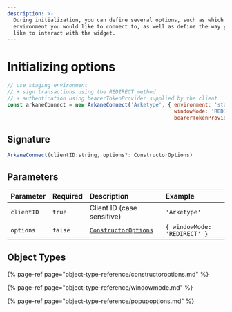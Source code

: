 ```yaml
---
description: >-
  During initialization, you can define several options, such as which
  environment you would like to connect to, as well as define the way you would
  like to interact with the widget.
---
```


# Initializing options

```javascript
// use staging environment
// + sign transactions using the REDIRECT method
// + authentication using bearerTokenProvider supplied by the client
const arkaneConnect = new ArkaneConnect('Arketype', { environment: 'staging',
                                                      windowMode: 'REDIRECT',
                                                      bearerTokenProvider: () => auth.token});
```

## Signature

```javascript
ArkaneConnect(clientID:string, options?: ConstructorOptions)
```

## Parameters

| Parameter | Required | Description | Example |
| :--- | :--- | :--- | :--- |
| `clientID` | `true` | Client ID \(case sensitive\) | `'Arketype'` |
| `options` | `false` | [`ConstructorOptions`](object-type-reference/constructoroptions.md) | `{ windowMode: 'REDIRECT' }` |

## Object Types

{% page-ref page="object-type-reference/constructoroptions.md" %}

{% page-ref page="object-type-reference/windowmode.md" %}

{% page-ref page="object-type-reference/popupoptions.md" %}

